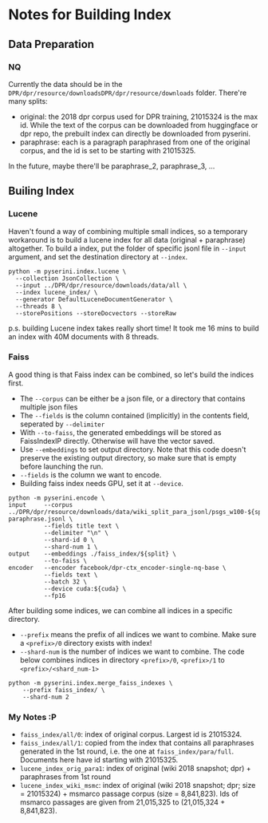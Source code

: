 # Notes for Building Index
## Data Preparation
### NQ
Currently the data should be in the `DPR/dpr/resource/downloadsDPR/dpr/resource/downloads` folder. There're many splits:
* original: the 2018 dpr corpus used for DPR training, 21015324 is the max id. While the text of the corpus can be downloaded from huggingface or dpr repo, the prebuilt index can directly be downloaded from pyserini. 
* paraphrase: each is a paragraph paraphrased from one of the original corpus, and the id is set to be starting with 21015325.

In the future, maybe there'll be paraphrase_2, paraphrase_3, ...

## Builing Index
### Lucene
Haven't found a way of combining multiple small indices, so a temporary workaround is to build a lucene index for all data (original + paraphrase) altogether. To build a index, put the folder of specific jsonl file in `--input` argument, and set the destination directory at `--index`. 
```
python -m pyserini.index.lucene \
  --collection JsonCollection \
  --input ../DPR/dpr/resource/downloads/data/all \
  --index lucene_index/ \
  --generator DefaultLuceneDocumentGenerator \
  --threads 8 \
  --storePositions --storeDocvectors --storeRaw
```

p.s. building Lucene index takes really short time! It took me 16 mins to build an index with 40M documents with 8 threads. 

### Faiss
A good thing is that Faiss index can be combined, so let's build the indices first. 
* The `--corpus` can be either be a json file, or a directory that contains multiple json files
* The `--fields` is the column contained (implicitly) in the contents field, seperated by `--delimiter`
* With `--to-faiss`, the generated embeddings will be stored as FaissIndexIP directly. Otherwise will have the vector saved.
* Use `--embeddings` to set output directory. Note that this code doesn't preserve the existing output directory, so make sure that is empty before launching the run. 
* `--fields` is the column we want to encode.
* Building faiss index needs GPU, set it at `--device`.
```
python -m pyserini.encode \
input     --corpus ../DPR/dpr/resource/downloads/data/wiki_split_para_jsonl/psgs_w100-${split}-paraphrase.jsonl \
          --fields title text \
          --delimiter "\n" \
          --shard-id 0 \
          --shard-num 1 \
output    --embeddings ./faiss_index/${split} \
          --to-faiss \
encoder   --encoder facebook/dpr-ctx_encoder-single-nq-base \
          --fields text \
          --batch 32 \
          --device cuda:${cuda} \
          --fp16
```

After building some indices, we can combine all indices in a specific directory.
* `--prefix` means the prefix of all indices we want to combine. Make sure a `<prefix>/0` directory exists with index!
* `--shard-num` is the number of indices we want to combine.
The code below combines indices in directory `<prefix>/0`, `<prefix>/1` to `<prefix>/<shard_num-1>`
```
python -m pyserini.index.merge_faiss_indexes \
    --prefix faiss_index/ \
    --shard-num 2
```

### My Notes :P
* `faiss_index/all/0`: index of original corpus. Largest id is 21015324.
* `faiss_index/all/1`: copied from the index that contains all paraphrases generated in the 1st round, i.e. the one at `faiss_index/para/full`. Documents here have id starting with 21015325.
* `lucene_index_orig_para1`: index of original (wiki 2018 snapshot; dpr) + paraphrases from 1st round
* `lucene_index_wiki_msmc`: index of original (wiki 2018 snapshot; dpr; size = 21015324) + msmarco passage corpus (size = 8,841,823). Ids of msmarco passages are given from 21,015,325 to (21,015,324 + 8,841,823).